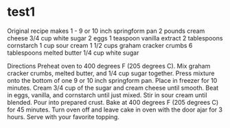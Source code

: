test1
=====

Original recipe makes 1 - 9 or 10 inch springform pan
 2 pounds cream cheese
 3/4 cup white sugar
 2 eggs
 1 teaspoon vanilla extract
 2 tablespoons cornstarch
 1 cup sour cream
 1 1/2 cups graham cracker crumbs
 6 tablespoons melted butter
 1/4 cup white sugar

Directions
Preheat oven to 400 degrees F (205 degrees C).
Mix graham cracker crumbs, melted butter, and 1/4 cup sugar together. Press mixture onto the bottom of one 9 or 10 inch springform pan. Place in freezer for 10 minutes.
Cream 3/4 cup of the sugar and cream cheese until smooth. Beat in eggs, vanilla, and cornstarch until just mixed. Stir in sour cream until blended. Pour into prepared crust.
Bake at 400 degrees F (205 degrees C) for 45 minutes. Turn oven off and leave cake in oven with the door ajar for 3 hours. Serve with your favorite topping.
